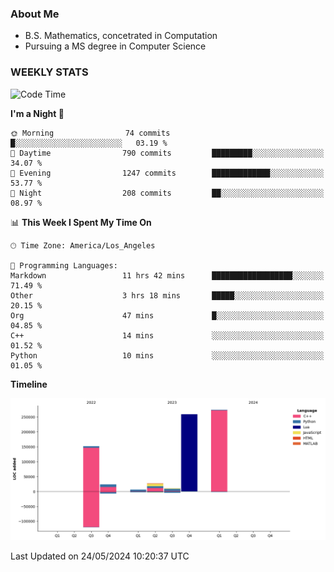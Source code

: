 ### About Me

- B.S. Mathematics, concetrated in Computation
- Pursuing a MS degree in Computer Science


### WEEKLY STATS
<!--START_SECTION:waka-->
![Code Time](http://img.shields.io/badge/Code%20Time-90%20hrs%2059%20mins-blue)

**I'm a Night 🦉** 

```text
🌞 Morning                74 commits          █░░░░░░░░░░░░░░░░░░░░░░░░   03.19 % 
🌆 Daytime                790 commits         █████████░░░░░░░░░░░░░░░░   34.07 % 
🌃 Evening                1247 commits        █████████████░░░░░░░░░░░░   53.77 % 
🌙 Night                  208 commits         ██░░░░░░░░░░░░░░░░░░░░░░░   08.97 % 
```


📊 **This Week I Spent My Time On** 

```text
🕑︎ Time Zone: America/Los_Angeles

💬 Programming Languages: 
Markdown                 11 hrs 42 mins      ██████████████████░░░░░░░   71.49 % 
Other                    3 hrs 18 mins       █████░░░░░░░░░░░░░░░░░░░░   20.15 % 
Org                      47 mins             █░░░░░░░░░░░░░░░░░░░░░░░░   04.85 % 
C++                      14 mins             ░░░░░░░░░░░░░░░░░░░░░░░░░   01.52 % 
Python                   10 mins             ░░░░░░░░░░░░░░░░░░░░░░░░░   01.05 % 
```

**Timeline**

![Lines of Code chart](https://raw.githubusercontent.com/nickocruzm/nickocruzm/main/assets/bar_graph.png)


 Last Updated on 24/05/2024 10:20:37 UTC
<!--END_SECTION:waka-->
